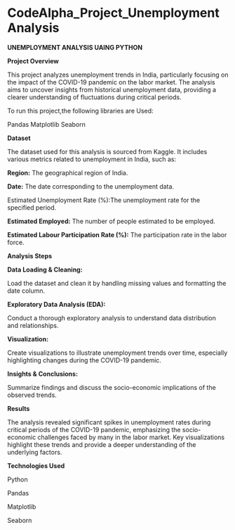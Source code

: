 # CodeAlpha_Project_UnemploymentAnalysis



**UNEMPLOYMENT ANALYSIS UAING PYTHON**

**Project Overview**

This project analyzes unemployment trends in India, particularly focusing on the impact of the COVID-19 pandemic on the labor market.
The analysis aims to uncover insights from historical unemployment data, providing a clearer understanding of fluctuations during critical periods.



To run this project,the following libraries are Used:

Pandas
Matplotlib
Seaborn

**Dataset**

The dataset used for this analysis is sourced from Kaggle. It includes various metrics related to unemployment in India, such as:

**Region:** The geographical region of India.

**Date:** The date corresponding to the unemployment data.

Estimated Unemployment Rate (%):The unemployment rate for the specified period.

**Estimated Employed:** The number of people estimated to be employed.

**Estimated Labour Participation Rate (%):** The participation rate in the labor force.


**Analysis Steps**

**Data Loading & Cleaning:**

Load the dataset and clean it by handling missing values and formatting the date column.

**Exploratory Data Analysis (EDA):**

Conduct a thorough exploratory analysis to understand data distribution and relationships.

**Visualization:**

Create visualizations to illustrate unemployment trends over time, especially highlighting changes during the COVID-19 pandemic.

**Insights & Conclusions:**

Summarize findings and discuss the socio-economic implications of the observed trends.


**Results**

 The analysis revealed significant spikes in unemployment rates during critical periods of the COVID-19 pandemic, emphasizing the socio-economic challenges faced by many in the labor market. Key visualizations highlight these trends and provide a deeper understanding of the underlying factors.


**Technologies Used**

Python

Pandas

Matplotlib

Seaborn

